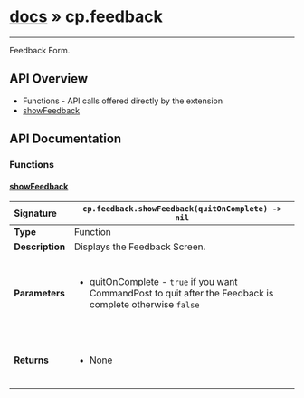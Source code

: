 # [docs](index.md) » cp.feedback
---

Feedback Form.

## API Overview
* Functions - API calls offered directly by the extension
 * [showFeedback](#showfeedback)

## API Documentation

### Functions

#### [showFeedback](#showfeedback)
| <span style="float: left;">**Signature**</span> | <span style="float: left;">`cp.feedback.showFeedback(quitOnComplete) -> nil` </span>                                                          |
| -----------------------------------------------------|---------------------------------------------------------------------------------------------------------|
| **Type**                                             | Function                                                                                         |
| **Description**                                      | Displays the Feedback Screen.                                                                                         |
| **Parameters**                                       | <ul><br /><li>quitOnComplete - <code>true</code> if you want CommandPost to quit after the Feedback is complete otherwise <code>false</code></li><br /></ul>                                        |
| **Returns**                                          | <ul><br /><li>None</li><br /></ul>                                           |

